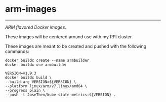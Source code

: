 # arm-images
---

_ARM flavored Docker images._

These images will be centered around use with my RPI cluster.


These images are meant to be created and pushed with the following commands:

```
docker buildx create --name armbuilder
docker buildx use armbuilder

VERSION=v1.9.3
docker buildx build \
--build-arg VERSION=${VERSION} \
--platform linux/arm/v7,linux/amd64 \
--progress plain \
--push -t JoseThen/kube-state-metrics:${VERSION} .
```
